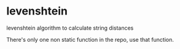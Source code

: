 # levenshtein
levenshtein algorithm to calculate string distances

There's only one non static function in the repo, use that function. 
